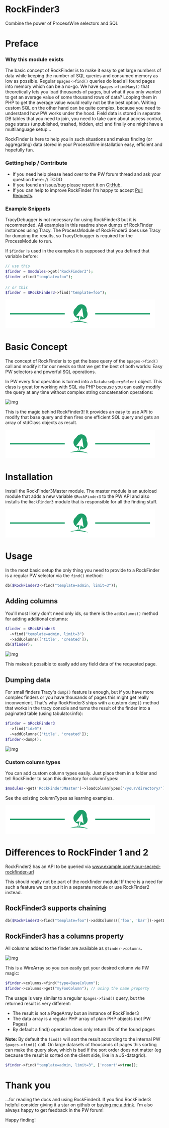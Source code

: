 # RockFinder3

Combine the power of ProcessWire selectors and SQL

# Preface

### Why this module exists

The basic concept of RockFinder is to make it easy to get large numbers of data while keeping the number of SQL queries and consumed memory as low as possible. Regular `$pages->find()` queries do load all found pages into memory which can be a no-go. We have `$pages->findMany()` that theoretically lets you load thousands of pages, but what if you only wanted to get an average value of some thousand rows of data? Looping them in PHP to get the average value would really not be the best option. Writing custom SQL on the other hand can be quite complex, because you need to understand how PW works under the hood. Field data is stored in separate DB tables that you need to join, you need to take care about access control, page status (unpublished, trashed, hidden, etc) and finally one might have a multilanguage setup...

RockFinder is here to help you in such situations and makes finding (or aggregating) data stored in your ProcessWire installation easy, efficient and hopefully fun.

### Getting help / Contribute

* If you need help please head over to the PW forum thread and ask your question there: // TODO
* If you found an issue/bug please report it on [GitHub](https://github.com/baumrock/RockFinder3/issues).
* If you can help to improve RockFinder I'm happy to accept [Pull Requests](https://github.com/baumrock/RockFinder3/pulls).

### Example Snippets

TracyDebugger is not necessary for using RockFinder3 but it is recommended. All examples in this readme show dumps of RockFinder instances using Tracy. The ProcessModule of RockFinder3 does use Tracy for dumping the results, so TracyDebugger is required for the ProcessModule to run.

If `$finder` is used in the examples it is supposed that you defined that variable before:

```php
// use this
$finder = $modules->get("RockFinder3");
$finder->find("template=foo");

// or this
$finder = $RockFinder3->find("template=foo");
```

![img](hr.svg)

# Basic Concept

The concept of RockFinder is to get the base query of the `$pages->find()` call and modify it for our needs so that we get the best of both worlds: Easy PW selectors and powerful SQL operations.

In PW every find operation is turned into a `DatabaseQuerySelect` object. This class is great for working with SQL via PHP because you can easily modify the query at any time without complex string concatenation operations:

![img](https://i.imgur.com/iwI7gGB.png)

This is the magic behind RockFinder3! It provides an easy to use API to modify that base query and then fires one efficient SQL query and gets an array of stdClass objects as result.

![img](hr.svg)

# Installation

Install the RockFinder3Master module. The master module is an autoload module that adds a new variable `$RockFinder3` to the PW API and also installs the `RockFinder3` module that is responsible for all the finding stuff.

![img](hr.svg)

# Usage

In the most basic setup the only thing you need to provide to a RockFinder is a regular PW selector via the `find()` method:

```php
db($RockFinder3->find("template=admin, limit=3"));
```

## Adding columns

You'll most likely don't need only ids, so there is the `addColumns()` method for adding additional columns:

```php
$finder = $RockFinder3
  ->find("template=admin, limit=3")
  ->addColumns(['title', 'created']);
db($finder);
```

![img](https://i.imgur.com/k0gHwXW.png)

This makes it possible to easily add any field data of the requested page.

## Dumping data

For small finders Tracy's `dump()` feature is enough, but if you have more complex finders or you have thousands of pages this might get really inconvenient. That's why RockFinder3 ships with a custom `dump()` method that works in the tracy console and turns the result of the finder into a paginated table (using tabulator.info):

```php
$finder = $RockFinder3
  ->find("id>0")
  ->addColumns(['title', 'created']);
$finder->dump();
```

![img](https://i.imgur.com/dfHdrG7.png)

### Custom column types

You can add custom column types easily. Just place them in a folder and tell RockFinder to scan this directory for columnTypes:

```php
$modules->get('RockFinder3Master')->loadColumnTypes('/your/directory/');
```

See the existing columnTypes as learning examples.










![img](hr.svg)

# Differences to RockFinder 1 and 2

RockFinder2 has an API to be queried via www.example.com/your-secred-rockfinder-url

This should really not be part of the rockfinder module! If there is a need for such a feature we can put it in a separate module or use RockFinder2 instead.

## RockFinder3 supports chaining

```php
db($RockFinder3->find("template=foo")->addColumns(['foo', 'bar'])->getData());
```

## RockFinder3 has a columns property

All columns added to the finder are available as `$finder->columns`.

![img](https://i.imgur.com/9DUqXbG.png)

This is a WireArray so you can easily get your desired column via PW magic:

```php
$finder->columns->find("type=BaseColumn");
$finder->columns->get("myFooColumn"); // using the name property
```










The usage is very similar to a regular `$pages->find()` query, but the returned result is very different:

* The result is not a PageArray but an instance of RockFinder3
* The data array is a regular PHP array of plain PHP objects (not PW Pages)
* By default a find() operation does only return IDs of the found pages

**Note:** By default the `find()` will sort the result according to the internal PW `$pages->find()` call. On large datasets of thousands of pages this sorting can make the query slow, which is bad if the sort order does not matter (eg because the result is sorted on the client side, like in a JS-datagrid).

```php
$finder->find("template=admin, limit=3", ['nosort'=>true]);
```

# Thank you

...for reading the docs and using RockFinder3. If you find RockFinder3 helpful consider giving it a star on github or [buying me a drink](https://www.paypal.me/baumrock). I'm also always happy to get feedback in the PW forum!

Happy finding!

